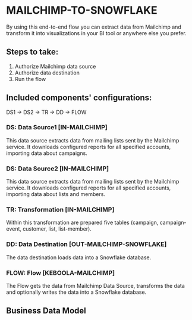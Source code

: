 # MAILCHIMP-TO-SNOWFLAKE

By using this end-to-end flow you can extract data from Mailchimp and transform it into visualizations in your BI tool or anywhere else you prefer.

## Steps to take:
1. Authorize Mailchimp data source
2. Authorize data destination
3. Run the flow

## Included components' configurations:

DS1 -> DS2 -> TR -> DD -> FLOW


### DS: Data Source1 [IN-MAILCHIMP]

This data source extracts data from mailing lists sent by the Mailchimp service. It downloads configured reports for all specified accounts, importing data about campaigns.

### DS: Data Source2 [IN-MAILCHIMP]

This data source extracts data from mailing lists sent by the Mailchimp service. It downloads configured reports for all specified accounts, importing data about lists and members.

### TR: Transformation [IN-MAILCHIMP] 

Within this transformation are prepared five tables (campaign, campaign-event, customer, list, list-member).

### DD: Data Destination [OUT-MAILCHIMP-SNOWFLAKE]

The data destination loads data into a Snowflake database.

### FLOW: Flow [KEBOOLA-MAILCHIMP] 

The Flow gets the data from Mailchimp Data Source, transforms the data and optionally writes the data into a Snowflake database.

## Business Data Model





